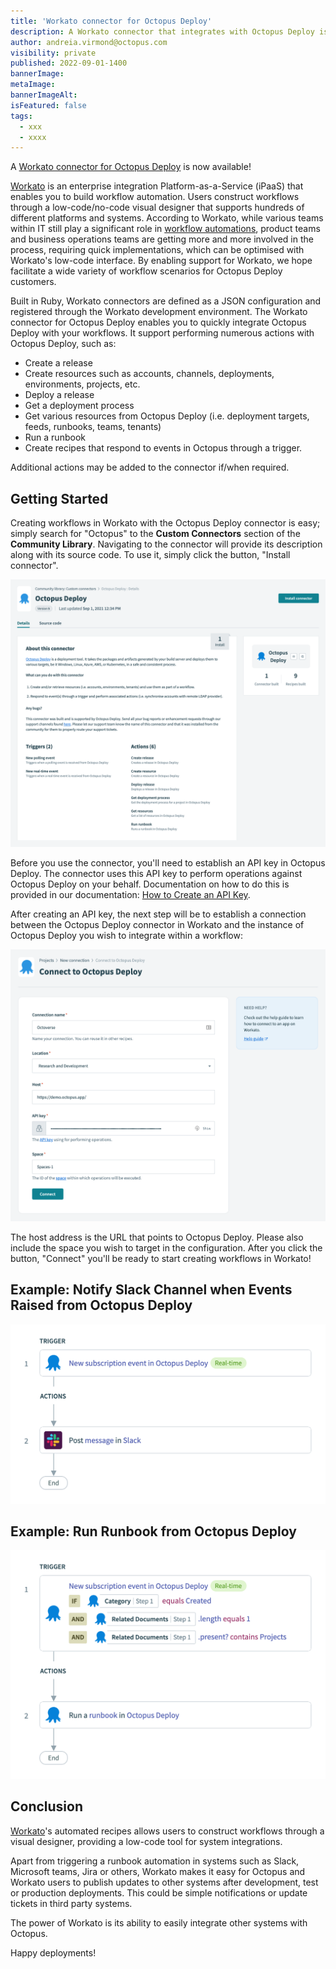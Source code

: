 ```yaml
---
title: 'Workato connector for Octopus Deploy'
description: A Workato connector that integrates with Octopus Deploy is now available.
author: andreia.virmond@octopus.com
visibility: private
published: 2022-09-01-1400
bannerImage:
metaImage:
bannerImageAlt:
isFeatured: false
tags:
  - xxx
  - xxxx
---
```


A [Workato connector for Octopus Deploy](https://www.workato.com/integrations/community/octopus-deploy) is now available!

[Workato](https://www.workato.com/) is an enterprise integration Platform-as-a-Service (iPaaS) that enables you to build workflow automation. Users construct workflows through a low-code/no-code visual designer that supports hundreds of different platforms and systems. According to Workato, while various teams within IT still play a significant role in [workflow automations](https://www.workato.com/the-connector/work-automation-index/), product teams and business operations teams are getting more and more involved in the process, requiring quick implementations, which can be optimised with Workato's low-code interface. By enabling support for Workato, we hope facilitate a wide variety of workflow scenarios for Octopus Deploy customers.

Built in Ruby, Workato connectors are defined as a JSON configuration and registered through the Workato development environment. The Workato connector for Octopus Deploy enables you to quickly integrate Octopus Deploy with your workflows. It support performing numerous actions with Octopus Deploy, such as:

- Create a release
- Create resources such as accounts, channels, deployments, environments, projects, etc.
- Deploy a release
- Get a deployment process
- Get various resources from Octopus Deploy (i.e. deployment targets, feeds, runbooks, teams, tenants)
- Run a runbook
- Create recipes that respond to events in Octopus through a trigger.

Additional actions may be added to the connector if/when required.

## Getting Started

Creating workflows in Workato with the Octopus Deploy connector is easy; simply search for "Octopus" to the **Custom Connectors** section of the **Community Library**. Navigating to the connector will provide its description along with its source code. To use it, simply click the button, "Install connector".

![](octopus-deploy-in-community-library.png)

Before you use the connector, you'll need to establish an API key in Octopus Deploy. The connector uses this API key to perform operations against Octopus Deploy on your behalf. Documentation on how to do this is provided in our documentation: [How to Create an API Key](https://octopus.com/docs/octopus-rest-api/how-to-create-an-api-key).

After creating an API key, the next step will be to establish a connection between the Octopus Deploy connector in Workato and the instance of Octopus Deploy you wish to integrate within a workflow:

![](octopus-deploy-connection.png)

The host address is the URL that points to Octopus Deploy. Please also include the space you wish to target in the configuration. After you click the button, "Connect" you'll be ready to start creating workflows in Workato!

## Example: Notify Slack Channel when Events Raised from Octopus Deploy

![](octopus-deploy-and-slack.png)

## Example: Run Runbook from Octopus Deploy

![](new-project-trigger.png)

## Conclusion

[Workato](https://www.workato.com/)'s automated recipes allows users to construct workflows through a visual designer, providing a low-code tool for system integrations.

Apart from triggering a runbook automation in systems such as Slack, Microsoft teams, Jira or others, Workato makes it easy for Octopus and Workato users to publish updates to other systems after development, test or production deployments. This could be simple notifications or update tickets in third party systems.

The power of Workato is its ability to easily integrate other systems with Octopus.

Happy deployments!
